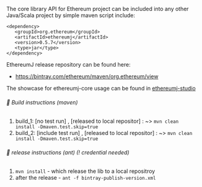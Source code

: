 
The core library API for Ethereum project can be included
into any other Java/Scala project by simple maven 
script include: 

```
<dependency>
   <groupId>org.ethereum</groupId>
   <artifactId>ethereumj</artifactId>
   <version>0.5.7</version>
   <type>jar</type>
</dependency>
```


EthereumJ release repository can be found here: 
 * https://bintray.com/ethereum/maven/org.ethereum/view


The showcase for ethereumj-core usage can be found in [ethereumj-studio](../ethereumj-studio)
 
######  :small_blue_diamond: Build instructions (maven)
  1. build_1:  [no test run] , [released to local repositor] : ~> ` mvn clean install -Dmaven.test.skip=true `   
  2. build_2:  [include test run] , [released to local repositor] : ~> ` mvn clean install -Dmaven.test.skip=true `   
 
######  :small_blue_diamond: release instructions (ant) (! credential needed)
  1. ` mvn install ` - which release the lib to a local repositroy
  2. after the release - ` ant -f bintray-publish-version.xml `
  

  
 
